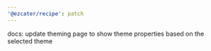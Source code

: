 ```yaml
---
'@ezcater/recipe': patch
---
```


docs: update theming page to show theme properties based on the selected theme
